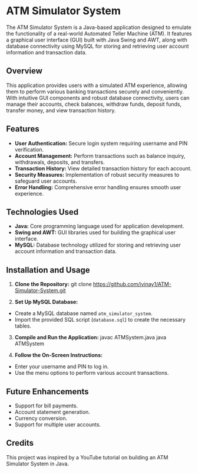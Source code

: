 # ATM Simulator System

The ATM Simulator System is a Java-based application designed to emulate the functionality of a real-world Automated Teller Machine (ATM). It features a graphical user interface (GUI) built with Java Swing and AWT, along with database connectivity using MySQL for storing and retrieving user account information and transaction data.

## Overview

This application provides users with a simulated ATM experience, allowing them to perform various banking transactions securely and conveniently. With intuitive GUI components and robust database connectivity, users can manage their accounts, check balances, withdraw funds, deposit funds, transfer money, and view transaction history.

## Features

- **User Authentication:** Secure login system requiring username and PIN verification.
- **Account Management:** Perform transactions such as balance inquiry, withdrawals, deposits, and transfers.
- **Transaction History:** View detailed transaction history for each account.
- **Security Measures:** Implementation of robust security measures to safeguard user accounts.
- **Error Handling:** Comprehensive error handling ensures smooth user experience.

## Technologies Used

- **Java:** Core programming language used for application development.
- **Swing and AWT:** GUI libraries used for building the graphical user interface.
- **MySQL:** Database technology utilized for storing and retrieving user account information and transaction data.

## Installation and Usage

1. **Clone the Repository:**
   git clone https://github.com/ivinay1/ATM-Simulator-System.git

2. **Set Up MySQL Database:**
- Create a MySQL database named `atm_simulator_system`.
- Import the provided SQL script (`database.sql`) to create the necessary tables.

3. **Compile and Run the Application:**
   javac ATMSystem.java
   java ATMSystem

4. **Follow the On-Screen Instructions:**
- Enter your username and PIN to log in.
- Use the menu options to perform various account transactions.

## Future Enhancements

- Support for bill payments.
- Account statement generation.
- Currency conversion.
- Support for multiple user accounts.

## Credits

This project was inspired by a YouTube tutorial on building an ATM Simulator System in Java.




